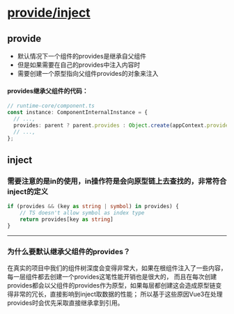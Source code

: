 # [provide/inject](https://v3.cn.vuejs.org/api/composition-api.html#provide-inject)

## provide
- 默认情况下一个组件的provides是继承自父组件
- 但是如果需要在自己的provides中注入内容时
- 需要创建一个原型指向父组件provides的对象来注入

#### provides继承父组件的代码：
```ts
// runtime-core/component.ts
const instance: ComponentInternalInstance = {
  // ...,
  provides: parent ? parent.provides : Object.create(appContext.provides),
  // ...,
};
```

## inject

### 需要注意的是in的使用，in操作符是会向原型链上去查找的，非常符合inject的定义
```ts
if (provides && (key as string | symbol) in provides) {
	// TS doesn't allow symbol as index type
	return provides[key as string]
} 
```

----
### 为什么要默认继承父组件的provides？
在真实的项目中我们的组件树深度会变得非常大，如果在根组件注入了一些内容，每一层组件都去创建一个provides这笔性能开销也是很大的， 而且在每次创建provides都会以父组件的provides作为原型，如果每层都创建这会造成原型链变得非常的冗长，直接影响到inject取数据的性能； 所以基于这些原因Vue3在处理provides时会优先采取直接继承拿到引用。